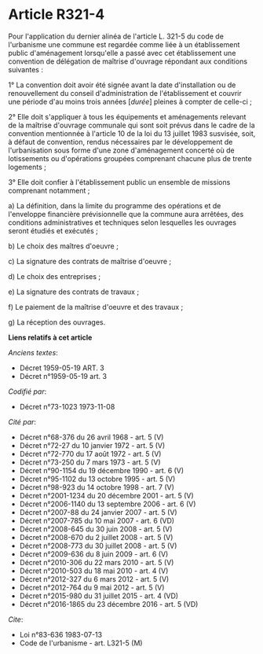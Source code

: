 # Article R321-4

Pour l'application du dernier alinéa de l'article L. 321-5 du code de l'urbanisme une commune est regardée comme liée à un
établissement public d'aménagement lorsqu'elle a passé avec cet établissement une convention de délégation de maîtrise
d'ouvrage répondant aux conditions suivantes :

1° La convention doit avoir été signée avant la date d'installation ou de renouvellement du conseil d'administration de
l'établissement et couvrir une période d'au moins trois années [*durée*] pleines à compter de celle-ci ;

2° Elle doit s'appliquer à tous les équipements et aménagements relevant de la maîtrise d'ouvrage communale qui sont soit
prévus dans le cadre de la convention mentionnée à l'article 10 de la loi du 13 juillet 1983 susvisée, soit, à défaut de
convention, rendus nécessaires par le développement de l'urbanisation sous forme d'une zone d'aménagement concerté où de
lotissements ou d'opérations groupées comprenant chacune plus de trente logements ;

3° Elle doit confier à l'établissement public un ensemble de missions comprenant notamment ;

a) La définition, dans la limite du programme des opérations et de l'enveloppe financière prévisionnelle que la commune aura
arrêtées, des conditions administratives et techniques selon lesquelles les ouvrages seront étudiés et exécutés ;

b) Le choix des maîtres d'oeuvre ;

c) La signature des contrats de maîtrise d'oeuvre ;

d) Le choix des entreprises ;

e) La signature des contrats de travaux ;

f) Le paiement de la maîtrise d'oeuvre et des travaux ;

g) La réception des ouvrages.

**Liens relatifs à cet article**

_Anciens textes_:

  - Décret  1959-05-19 ART. 3
  - Décret n°1959-05-19 art. 3

_Codifié par_:

  - Décret n°73-1023 1973-11-08

_Cité par_:

  - Décret n°68-376 du 26 avril 1968 - art. 5 (V)
  - Décret n°72-27 du 10 janvier 1972 - art. 5 (V)
  - Décret n°72-770 du 17 août 1972 - art. 5 (V)
  - Décret n°73-250 du 7 mars 1973 - art. 5 (V)
  - Décret n°90-1154 du 19 décembre 1990 - art. 6 (V)
  - Décret n°95-1102 du 13 octobre 1995 - art. 5 (V)
  - Décret n°98-923 du 14 octobre 1998 - art. 7 (V)
  - Décret n°2001-1234 du 20 décembre 2001 - art. 5 (V)
  - Décret n°2006-1140 du 13 septembre 2006 - art. 6 (V)
  - Décret n°2007-88 du 24 janvier 2007 - art. 5 (V)
  - Décret n°2007-785 du 10 mai 2007 - art. 6 (VD)
  - Décret n°2008-645 du 30 juin 2008 - art. 5 (V)
  - Décret n°2008-670 du 2 juillet 2008 - art. 5 (V)
  - Décret n°2008-773 du 30 juillet 2008 - art. 5 (V)
  - Décret n°2009-636 du 8 juin 2009 - art. 6 (V)
  - Décret n°2010-306 du 22 mars 2010 - art. 5 (V)
  - Décret n°2010-503 du 18 mai 2010 - art. 4 (V)
  - Décret n°2012-327  du 6 mars 2012 - art. 5 (V)
  - Décret n°2012-764 du 9 mai 2012 - art. 5 (V)
  - Décret n°2015-980 du 31 juillet 2015 - art. 4 (VD)
  - Décret n°2016-1865 du 23 décembre 2016 - art. 5 (VD)

_Cite_:

  - Loi n°83-636 1983-07-13
  - Code de l'urbanisme - art. L321-5 (M)
